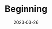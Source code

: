 ---
layout: comic
date: 2023-03-26
title: Beginning
categories: page
number: 1
permalink: /read/1
image: /pages/rm_001.webp
---